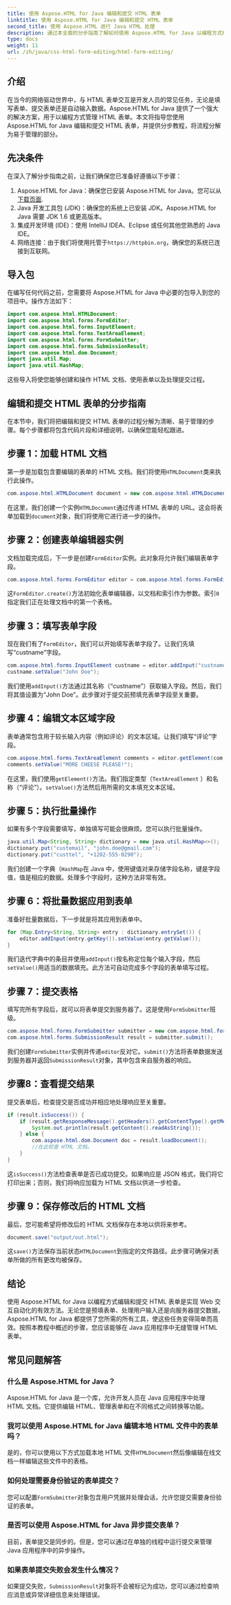 ```yaml
---
title: 使用 Aspose.HTML for Java 编辑和提交 HTML 表单
linktitle: 使用 Aspose.HTML for Java 编辑和提交 HTML 表单
second_title: 使用 Aspose.HTML 进行 Java HTML 处理
description: 通过本全面的分步指南了解如何使用 Aspose.HTML for Java 以编程方式编辑和提交 HTML 表单。
type: docs
weight: 11
url: /zh/java/css-html-form-editing/html-form-editing/
---
```

## 介绍
在当今的网络驱动世界中，与 HTML 表单交互是开发人员的常见任务，无论是填写表单、提交表单还是自动输入数据。Aspose.HTML for Java 提供了一个强大的解决方案，用于以编程方式管理 HTML 表单。本文将指导您使用 Aspose.HTML for Java 编辑和提交 HTML 表单，并提供分步教程，将流程分解为易于管理的部分。
## 先决条件
在深入了解分步指南之前，让我们确保您已准备好遵循以下步骤：
1. Aspose.HTML for Java：确保您已安装 Aspose.HTML for Java。您可以从[下载页面](https://releases.aspose.com/html/java/).
2. Java 开发工具包 (JDK)：确保您的系统上已安装 JDK。Aspose.HTML for Java 需要 JDK 1.6 或更高版本。
3. 集成开发环境 (IDE)：使用 IntelliJ IDEA、Eclipse 或任何其他您熟悉的 Java IDE。
4. 网络连接：由于我们将使用托管于`https://httpbin.org`，确保您的系统已连接到互联网。
## 导入包
在编写任何代码之前，您需要将 Aspose.HTML for Java 中必要的包导入到您的项目中。操作方法如下：
```java
import com.aspose.html.HTMLDocument;
import com.aspose.html.forms.FormEditor;
import com.aspose.html.forms.InputElement;
import com.aspose.html.forms.TextAreaElement;
import com.aspose.html.forms.FormSubmitter;
import com.aspose.html.forms.SubmissionResult;
import com.aspose.html.dom.Document;
import java.util.Map;
import java.util.HashMap;
```
这些导入将使您能够创建和操作 HTML 文档、使用表单以及处理提交过程。
## 编辑和提交 HTML 表单的分步指南
在本节中，我们将把编辑和提交 HTML 表单的过程分解为清晰、易于管理的步骤。每个步骤都将包含代码片段和详细说明，以确保您能轻松跟进。
## 步骤 1：加载 HTML 文档
第一步是加载包含要编辑的表单的 HTML 文档。我们将使用`HTMLDocument`类来执行此操作。
```java
com.aspose.html.HTMLDocument document = new com.aspose.html.HTMLDocument("https://httpbin.org/forms/post”);
```
在这里，我们创建一个实例`HTMLDocument`通过传递 HTML 表单的 URL。这会将表单加载到`document`对象，我们将使用它进行进一步的操作。
## 步骤 2：创建表单编辑器实例
文档加载完成后，下一步是创建`FormEditor`实例。此对象将允许我们编辑表单字段。
```java
com.aspose.html.forms.FormEditor editor = com.aspose.html.forms.FormEditor.create(document, 0);
```
这`FormEditor.create()`方法初始化表单编辑器，以文档和索引作为参数。索引`0`指定我们正在处理文档中的第一个表格。
## 步骤 3：填写表单字段
现在我们有了`FormEditor`，我们可以开始填写表单字段了。让我们先填写“custname”字段。
```java
com.aspose.html.forms.InputElement custname = editor.addInput("custname");
custname.setValue("John Doe");
```
我们使用`addInput()`方法通过其名称（“custname”）获取输入字段。然后，我们将其值设置为“John Doe”。此步骤对于提交前预填充表单字段至关重要。
## 步骤 4：编辑文本区域字段
表单通常包含用于较长输入内容（例如评论）的文本区域。让我们填写“评论”字段。
```java
com.aspose.html.forms.TextAreaElement comments = editor.getElement(com.aspose.html.forms.TextAreaElement.class, "comments");
comments.setValue("MORE CHEESE PLEASE!");
```
在这里，我们使用`getElement()`方法。我们指定类型（`TextAreaElement` ）和名称（“评论”）。`setValue()`方法然后用所需的文本填充文本区域。
## 步骤 5：执行批量操作
如果有多个字段需要填写，单独填写可能会很麻烦。您可以执行批量操作。
```java
java.util.Map<String, String> dictionary = new java.util.HashMap<>();
dictionary.put("custemail", "john.doe@gmail.com");
dictionary.put("custtel", "+1202-555-0290");
```
我们创建一个字典（`HashMap`在 Java 中，使用键值对来存储字段名称，键是字段值，值是相应的数据。处理多个字段时，这种方法非常有效。
## 步骤 6：将批量数据应用到表单
准备好批量数据后，下一步就是将其应用到表单中。
```java
for (Map.Entry<String, String> entry : dictionary.entrySet()) {
    editor.addInput(entry.getKey()).setValue(entry.getValue());
}
```
我们迭代字典中的条目并使用`addInput()`按名称定位每个输入字段，然后`setValue()`用适当的数据填充。此方法可自动完成多个字段的表单填写过程。
## 步骤 7：提交表格
填写完所有字段后，就可以将表单提交到服务器了。这是使用`FormSubmitter`班级。
```java
com.aspose.html.forms.FormSubmitter submitter = new com.aspose.html.forms.FormSubmitter(editor);
com.aspose.html.forms.SubmissionResult result = submitter.submit();
```
我们创建`FormSubmitter`实例并传递`editor`反对它。`submit()`方法将表单数据发送到服务器并返回`SubmissionResult`对象，其中包含来自服务器的响应。
## 步骤8：查看提交结果
提交表单后，检查提交是否成功并相应地处理响应至关重要。
```java
if (result.isSuccess()) {
    if (result.getResponseMessage().getHeaders().getContentType().getMediaType().equals("application/json")) {
        System.out.println(result.getContent().readAsString());
    } else {
        com.aspose.html.dom.Document doc = result.loadDocument();
        //在此检查 HTML 文档。
    }
}
```
这`isSuccess()`方法检查表单是否已成功提交。如果响应是 JSON 格式，我们将它打印出来；否则，我们将响应加载为 HTML 文档以供进一步检查。
## 步骤 9：保存修改后的 HTML 文档
最后，您可能希望将修改后的 HTML 文档保存在本地以供将来参考。
```java
document.save("output/out.html");
```
这`save()`方法保存当前状态`HTMLDocument`到指定的文件路径。此步骤可确保对表单所做的所有更改均被保存。
## 结论
使用 Aspose.HTML for Java 以编程方式编辑和提交 HTML 表单是实现 Web 交互自动化的有效方法。无论您是预填表单、处理用户输入还是向服务器提交数据，Aspose.HTML for Java 都提供了您所需的所有工具，使这些任务变得简单而高效。按照本教程中概述的步骤，您应该能够在 Java 应用程序中无缝管理 HTML 表单。
## 常见问题解答
### 什么是 Aspose.HTML for Java？
Aspose.HTML for Java 是一个库，允许开发人员在 Java 应用程序中处理 HTML 文档。它提供编辑 HTML、管理表单和在不同格式之间转换等功能。
### 我可以使用 Aspose.HTML for Java 编辑本地 HTML 文件中的表单吗？
是的，你可以使用以下方式加载本地 HTML 文件`HTMLDocument`然后像编辑在线文档一样编辑这些文件中的表格。
### 如何处理需要身份验证的表单提交？
您可以配置`FormSubmitter`对象包含用户凭据并处理会话，允许您提交需要身份验证的表单。
### 是否可以使用 Aspose.HTML for Java 异步提交表单？
目前，表单提交是同步的。但是，您可以通过在单独的线程中运行提交来管理 Java 应用程序中的异步操作。
### 如果表单提交失败会发生什么情况？
如果提交失败，`SubmissionResult`对象将不会被标记为成功，您可以通过检查响应消息或异常详细信息来处理错误。